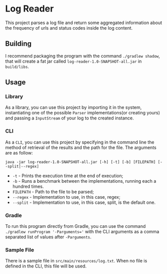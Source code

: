 # Log Reader

This project parses a log file and return some aggregated information about the frequency of urls and status codes inside the log content.

## Building

I recommend packaging the program with the command `./gradlew shadow`, that will create a fat jar called `log-reader-1.0-SNAPSHOT-all.jar` in `build/libs`.

## Usage

### Library

As a library, you can use this project by importing it in the system, instantiating one of the possible `Parser` implementations(or creating yours) and passing a `InputStream` of your log to the created instance.

### CLI

As a `CLI`, you can use this project by specifying in the command line the method of retrieval of the results and the path for the file. The arguments are as follow:

```java -jar log-reader-1.0-SNAPSHOT-all.jar [-h] [-t] [-b] [FILEPATH] [--split|--regex]```

- `-t` - Prints the execution time at the end of execution;
- `-b` - Runs a benchmark between the implementations, running each a hundred times.
- `FILEPATH` - Path to the file to be parsed;
- `--regex` - Implementation to use, in this case, regex;
- `--split` - Implementation to use, in this case, split, is the default one.

### Gradle

To run this program directly from Gradle, you can use the command `./gradlew runProgram '-Parguments='` with the CLI arguments as a comma separated list of values after `-Parguments`.

### Sample File

There is a sample file in `src/main/resources/log.txt`. When no file is defined in the CLI, this file will be used.